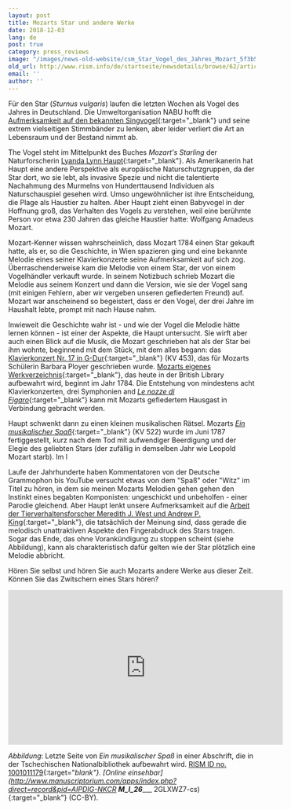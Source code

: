 ```yaml
---
layout: post
title: Mozarts Star und andere Werke
date: 2018-12-03
lang: de
post: true
category: press_reviews
image: "/images/news-old-website/csm_Star_Vogel_des_Jahres_Mozart_5f3b5cf600.png"
old_url: http://www.rism.info/de/startseite/newsdetails/browse/62/article/64/music-and-mozarts-starling.html
email: ''
author: ''
---
```


Für den Star (_Sturnus vulgaris_) laufen die letzten Wochen als Vogel des Jahres in Deutschland. Die Umweltorganisation NABU hofft die [Aufmerksamkeit auf den bekannten Singvogel](https://www.nabu.de/tiere-und-pflanzen/aktionen-und-projekte/vogel-des-jahres/star/index.html){:target="_blank"} und seine extrem vielseitigen Stimmbänder zu lenken, aber leider verliert die Art an Lebensraum und der Bestand nimmt ab.

The Vogel steht im Mittelpunkt des Buches _Mozart's Starling_ der Naturforscherin [Lyanda Lynn Haupt](https://www.lyandalynnhaupt.com/){:target="_blank"}. Als Amerikanerin hat Haupt eine andere Perspektive als europäische Naturschutzgruppen, da der Star dort, wo sie lebt, als invasive Spezie und nicht die talentierte Nachahmung des Murmelns von Hunderttausend Individuen als Naturschauspiel gesehen wird. Umso ungewöhnlicher ist ihre Entscheidung, die Plage als Haustier zu halten. Aber Haupt zieht einen Babyvogel in der Hoffnung groß, das Verhalten des Vogels zu verstehen, weil eine berühmte Person vor etwa 230 Jahren das gleiche Haustier hatte: Wolfgang Amadeus Mozart.

Mozart-Kenner wissen wahrscheinlich, dass Mozart 1784 einen Star gekauft hatte, als er, so die Geschichte, in Wien spazieren ging und eine bekannte Melodie eines seiner Klavierkonzerte seine Aufmerksamkeit auf sich zog. Überraschenderweise kam die Melodie von einem Star, der von einem Vogelhändler verkauft wurde. In seinem Notizbuch schrieb Mozart die Melodie aus seinem Konzert und dann die Version, wie sie der Vogel sang (mit einigen Fehlern, aber wir vergeben unseren gefiederten Freund) auf. Mozart war anscheinend so begeistert, dass er den Vogel, der drei Jahre im Haushalt lebte, prompt mit nach Hause nahm.

Inwieweit die Geschichte wahr ist - und wie der Vogel die Melodie hätte lernen können - ist einer der Aspekte, die Haupt untersucht. Sie wirft aber auch einen Blick auf die Musik, die Mozart geschrieben hat als der Star bei ihm wohnte, beginnend mit dem Stück, mit dem alles begann: das [Klavierkonzert Nr. 17 in G-Dur](https://opac.rism.info/search?View=rism&author=mozart+wolfgang&q=453+concertos){:target="_blank"} (KV 453), das für Mozarts Schülerin Barbara Ployer geschrieben wurde. [Mozarts eigenes Werkverzeichnis](http://www.bl.uk/turning-the-pages/?id=0d3ac4d1-793c-4021-b178-9c666c90f2bc&type=book){:target="_blank"}, das heute in der British Library aufbewahrt wird, beginnt im Jahr 1784. Die Entstehung von mindestens acht Klavierkonzerten, drei Symphonien and [_Le nozze di Figaro_](https://opac.rism.info/search?View=rism&author=mozart+wolfgang&q=nozze+figaro){:target="_blank"} kann mit Mozarts gefiedertem Hausgast in Verbindung gebracht werden.

Haupt schwenkt dann zu einen kleinen musikalischen Rätsel. Mozarts [_Ein musikalischer Spaß_](https://opac.rism.info/search?View=rism&author=mozart+wolfgang&q=522+ein+musikalischer){:target="_blank"} (KV 522) wurde im Juni 1787 fertiggestellt, kurz nach dem Tod mit aufwendiger Beerdigung und der Elegie des geliebten Stars (der zufällig in demselben Jahr wie Leopold Mozart starb). Im l

Laufe der Jahrhunderte haben Kommentatoren von der Deutsche Grammophon bis YouTube versucht etwas von dem "Spaß" oder "Witz" im Titel zu hören, in dem sie meinen Mozarts Melodien gehen gehen den Instinkt eines begabten Komponisten: ungeschickt und unbeholfen - einer Parodie gleichend. Aber Haupt lenkt unsere Aufmerksamkeit auf die [Arbeit der Tierverhaltensforscher Meredith J. West und Andrew P. King](http://www.indiana.edu/~aviary/Research/Mozart's%20Starling.pdf){:target="_blank"}, die tatsächlich der Meinung sind, dass gerade die melodisch unattraktiven Aspekte den Fingerabdruck des Stars tragen. Sogar das Ende, das ohne Vorankündigung zu stoppen scheint (siehe Abbildung), kann als charakteristisch dafür gelten wie der Star plötzlich eine Melodie abbricht.

Hören Sie selbst und hören Sie auch Mozarts andere Werke aus dieser Zeit. Können Sie das Zwitschern eines Stars hören?

<iframe width="560" height="315" src="https://www.youtube.com/embed/nx-N9I1eZyM" frameborder="0" allow="accelerometer; autoplay; encrypted-media; gyroscope; picture-in-picture" allowfullscreen></iframe>

_Abbildung_: Letzte Seite von _Ein musikalischer Spaß_ in einer Abschrift, die in der Tschechischen Nationalbibliothek aufbewahrt wird. [RISM ID no. 1001011179](https://opac.rism.info/search?id=1001011179&View=rism){:target="_blank"}. [Online einsehbar](http://www.manuscriptorium.com/apps/index.php?direct=record&pid=AIPDIG-NKCR __M_I_26______ 2GLXWZ7-cs){:target="_blank"} (CC-BY).


